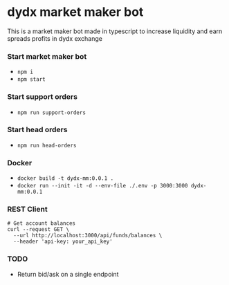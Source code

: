 # dydx market maker bot

This is a market maker bot made in typescript to increase liquidity and earn spreads profits in dydx exchange

### Start market maker bot

- `npm i`
- `npm start`

### Start support orders

- `npm run support-orders`

### Start head orders

- `npm run head-orders`


### Docker

- `docker build -t dydx-mm:0.0.1 .`
- `docker run --init -it -d --env-file ./.env -p 3000:3000 dydx-mm:0.0.1`

### REST Client

```
# Get account balances
curl --request GET \
  --url http://localhost:3000/api/funds/balances \
  --header 'api-key: your_api_key'
```

### TODO

 - Return bid/ask on a single endpoint
